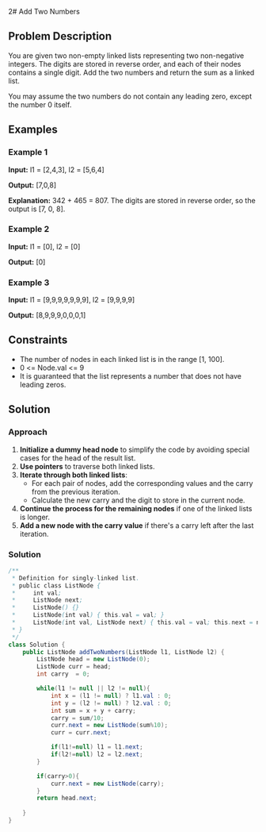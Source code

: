 2# Add Two Numbers

## Problem Description
You are given two non-empty linked lists representing two non-negative integers. The digits are stored in reverse order, and each of their nodes contains a single digit. Add the two numbers and return the sum as a linked list.

You may assume the two numbers do not contain any leading zero, except the number 0 itself.

## Examples

### Example 1
**Input:** 
l1 = [2,4,3], l2 = [5,6,4]

**Output:** 
[7,0,8]

**Explanation:** 
342 + 465 = 807. The digits are stored in reverse order, so the output is [7, 0, 8].

### Example 2
**Input:** 
l1 = [0], l2 = [0]

**Output:** 
[0]

### Example 3
**Input:** 
l1 = [9,9,9,9,9,9,9], l2 = [9,9,9,9]

**Output:** 
[8,9,9,9,0,0,0,1]

## Constraints
- The number of nodes in each linked list is in the range [1, 100].
- 0 <= Node.val <= 9
- It is guaranteed that the list represents a number that does not have leading zeros.

## Solution

### Approach

1. **Initialize a dummy head node** to simplify the code by avoiding special cases for the head of the result list.
2. **Use pointers** to traverse both linked lists.
3. **Iterate through both linked lists**:
   - For each pair of nodes, add the corresponding values and the carry from the previous iteration.
   - Calculate the new carry and the digit to store in the current node.
4. **Continue the process for the remaining nodes** if one of the linked lists is longer.
5. **Add a new node with the carry value** if there's a carry left after the last iteration.

### Solution

```java
/**
 * Definition for singly-linked list.
 * public class ListNode {
 *     int val;
 *     ListNode next;
 *     ListNode() {}
 *     ListNode(int val) { this.val = val; }
 *     ListNode(int val, ListNode next) { this.val = val; this.next = next; }
 * }
 */
class Solution {
    public ListNode addTwoNumbers(ListNode l1, ListNode l2) {
        ListNode head = new ListNode(0);
        ListNode curr = head;
        int carry  = 0;

        while(l1 != null || l2 != null){
            int x = (l1 != null) ? l1.val : 0;
            int y = (l2 != null) ? l2.val : 0;
            int sum = x + y + carry;
            carry = sum/10;
            curr.next = new ListNode(sum%10);
            curr = curr.next;

            if(l1!=null) l1 = l1.next;
            if(l2!=null) l2 = l2.next;
        }

        if(carry>0){
            curr.next = new ListNode(carry);
        }
        return head.next;
        
    }
}
```